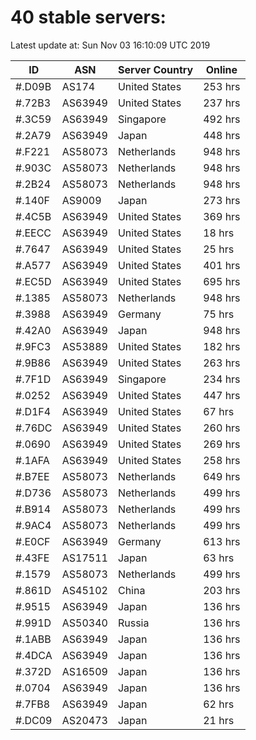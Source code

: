 # 40 stable servers:

Latest update at: Sun Nov 03 16:10:09 UTC 2019

| ID | ASN | Server Country | Online |
| -- | --- | -------------- | ------ |
| #.D09B | AS174 | United States | 253 hrs |
| #.72B3 | AS63949 | United States | 237 hrs |
| #.3C59 | AS63949 | Singapore | 492 hrs |
| #.2A79 | AS63949 | Japan | 448 hrs |
| #.F221 | AS58073 | Netherlands | 948 hrs |
| #.903C | AS58073 | Netherlands | 948 hrs |
| #.2B24 | AS58073 | Netherlands | 948 hrs |
| #.140F | AS9009 | Japan | 273 hrs |
| #.4C5B | AS63949 | United States | 369 hrs |
| #.EECC | AS63949 | United States | 18 hrs |
| #.7647 | AS63949 | United States | 25 hrs |
| #.A577 | AS63949 | United States | 401 hrs |
| #.EC5D | AS63949 | United States | 695 hrs |
| #.1385 | AS58073 | Netherlands | 948 hrs |
| #.3988 | AS63949 | Germany | 75 hrs |
| #.42A0 | AS63949 | Japan | 948 hrs |
| #.9FC3 | AS53889 | United States | 182 hrs |
| #.9B86 | AS63949 | United States | 263 hrs |
| #.7F1D | AS63949 | Singapore | 234 hrs |
| #.0252 | AS63949 | United States | 447 hrs |
| #.D1F4 | AS63949 | United States | 67 hrs |
| #.76DC | AS63949 | United States | 260 hrs |
| #.0690 | AS63949 | United States | 269 hrs |
| #.1AFA | AS63949 | United States | 258 hrs |
| #.B7EE | AS58073 | Netherlands | 649 hrs |
| #.D736 | AS58073 | Netherlands | 499 hrs |
| #.B914 | AS58073 | Netherlands | 499 hrs |
| #.9AC4 | AS58073 | Netherlands | 499 hrs |
| #.E0CF | AS63949 | Germany | 613 hrs |
| #.43FE | AS17511 | Japan | 63 hrs |
| #.1579 | AS58073 | Netherlands | 499 hrs |
| #.861D | AS45102 | China | 203 hrs |
| #.9515 | AS63949 | Japan | 136 hrs |
| #.991D | AS50340 | Russia | 136 hrs |
| #.1ABB | AS63949 | Japan | 136 hrs |
| #.4DCA | AS63949 | Japan | 136 hrs |
| #.372D | AS16509 | Japan | 136 hrs |
| #.0704 | AS63949 | Japan | 136 hrs |
| #.7FB8 | AS63949 | Japan | 62 hrs |
| #.DC09 | AS20473 | Japan | 21 hrs |

